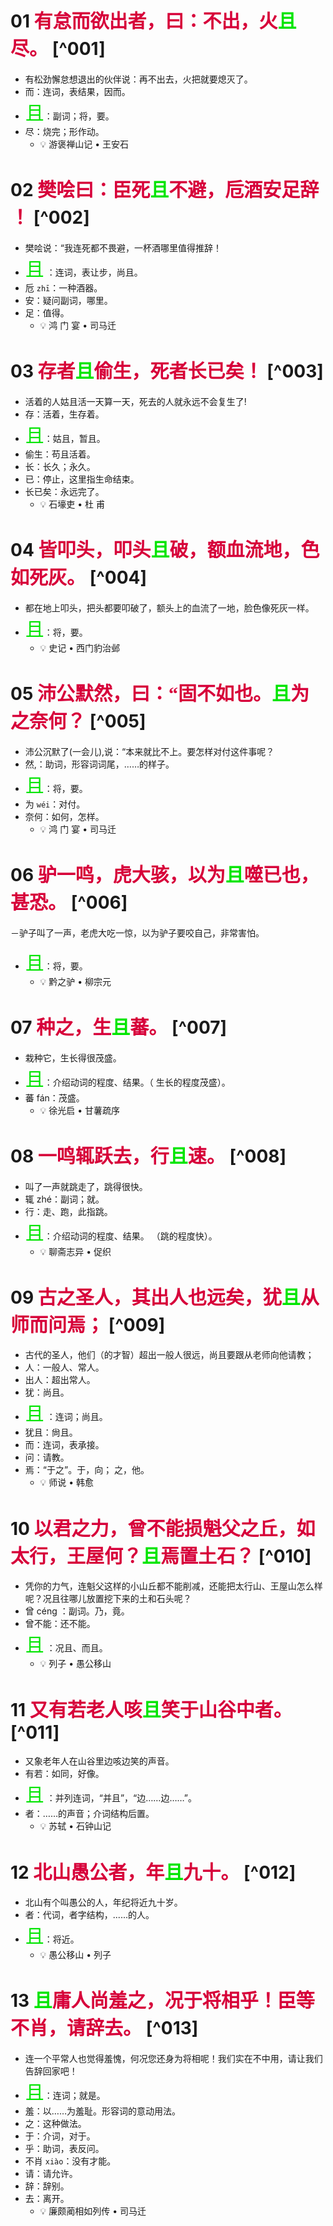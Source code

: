 # 01 <span style="font-family:KaiTi; font-size:30px; color: #d7003a">有怠而欲出者，曰：不出，火<span style="font-family:KaiTi; font-size:30px; color: #00e500">且</span>尽。</span>   [^001]
- 有松劲懈怠想退出的伙伴说：再不出去，火把就要熄灭了。
- 而：连词，表结果，因而。
- <span style="font-family:KaiTi; font-size:30px; color: #00e500">且</span>：副词；将，要。
- 尽：烧完；形作动。
  - :bulb: 游褒禅山记 • 王安石

# 02 <span style="font-family:KaiTi; font-size:30px; color: #d7003a">樊哙曰：臣死<span style="font-family:KaiTi; font-size:30px; color: #00e500">且</span>不避，卮酒安足辞 ！</span>   [^002]
- 樊哙说：“我连死都不畏避，一杯酒哪里值得推辞！
- <span style="font-family:KaiTi; font-size:30px; color: #00e500">且</span> ：连词，表让步，尚且。
- 卮 `zhī`：一种酒器。
- 安：疑问副词，哪里。
- 足：值得。
  - :bulb: 鸿 门 宴 • 司马迁
# 03 <span style="font-family:KaiTi; font-size:30px; color: #d7003a">存者<span style="font-family:KaiTi; font-size:30px; color: #00e500">且</span>偷生，死者长已矣！</span>   [^003]
- 活着的人姑且活一天算一天，死去的人就永远不会复生了!
- 存：活着，生存着。
- <span style="font-family:KaiTi; font-size:30px; color: #00e500">且</span>：姑且，暂且。
- 偷生：苟且活着。
- 长：长久；永久。
- 已：停止，这里指生命结束。
- 长已矣：永远完了。
  - :bulb: 石壕吏 • 杜 甫

# 04 <span style="font-family:KaiTi; font-size:30px; color: #d7003a">皆叩头，叩头<span style="font-family:KaiTi; font-size:30px; color: #00e500">且</span>破，额血流地，色如死灰。</span>   [^004]
- 都在地上叩头，把头都要叩破了，额头上的血流了一地，脸色像死灰一样。
- <span style="font-family:KaiTi; font-size:30px; color: #00e500">且</span>：将，要。
  - :bulb: 史记  •  西门豹治邺
# 05 <span style="font-family:KaiTi; font-size:30px; color: #d7003a">沛公默然，曰：“固不如也。<span style="font-family:KaiTi; font-size:30px; color: #00e500">且</span>为之奈何？</span>   [^005]
- 沛公沉默了(一会儿),说：“本来就比不上。要怎样对付这件事呢？
- 然,：助词，形容词词尾，……的样子。
- <span style="font-family:KaiTi; font-size:30px; color: #00e500">且</span>：将，要。
- 为 `wéi`：对付。
- 奈何：如何，怎样。
  - :bulb: 鸿 门 宴 • 司马迁
# 06 <span style="font-family:KaiTi; font-size:30px; color: #d7003a">驴⼀鸣，虎大骇，以为<span style="font-family:KaiTi; font-size:30px; color: #00e500">且</span>噬已也，甚恐。</span>   [^006]
－驴子叫了一声，老虎大吃一惊，以为驴子要咬自己，非常害怕。
- <span style="font-family:KaiTi; font-size:30px; color: #00e500">且</span>：将，要。
  - :bulb: 黔之驴 • 柳宗元
# 07 <span style="font-family:KaiTi; font-size:30px; color: #d7003a">种之，生<span style="font-family:KaiTi; font-size:30px; color: #00e500">且</span>蕃。</span>   [^007]
- 栽种它，生长得很茂盛。
- <span style="font-family:KaiTi; font-size:30px; color: #00e500">且</span>：介绍动词的程度、结果。（ 生长的程度茂盛）。
- 蕃 fán：茂盛。
  - :bulb: 徐光启 • 甘薯疏序
# 08 <span style="font-family:KaiTi; font-size:30px; color: #d7003a">一鸣辄跃去，行<span style="font-family:KaiTi; font-size:30px; color: #00e500">且</span>速。</span>   [^008]
- 叫了一声就跳走了，跳得很快。
- 辄 zhé：副词；就。
- 行：走、跑，此指跳。
- <span style="font-family:KaiTi; font-size:30px; color: #00e500">且</span>：介绍动词的程度、结果。 （跳的程度快）。
  - :bulb: 聊斋志异 • 促织
# 09 <span style="font-family:KaiTi; font-size:30px; color: #d7003a">古之圣人，其出人也远矣，犹<span style="font-family:KaiTi; font-size:30px; color: #00e500">且</span>从师而问焉；</span>   [^009]
- 古代的圣人，他们（的才智）超出一般人很远，尚且要跟从老师向他请教；
- 人：一般人、常人。
- 出人：超出常人。
- 犹：尚且。
- <span style="font-family:KaiTi; font-size:30px; color: #00e500">且</span> ：连词；尚且。
- 犹且：尙且。
- 而：连词，表承接。
- 问：请教。
- 焉：“于之”。于，向；  之，他。
  - :bulb: 师说 • 韩愈
# 10 <span style="font-family:KaiTi; font-size:30px; color: #d7003a">以君之力，曾不能损魁父之丘，如太行，王屋何？<span style="font-family:KaiTi; font-size:30px; color: #00e500">且</span>焉置土石？</span>   [^010]
- 凭你的力气，连魁父这样的小山丘都不能削减，还能把太行山、王屋山怎么样呢？况且往哪儿放置挖下来的土和石头呢？
- 曾 céng ：副词。乃，竟。
- 曾不能：还不能。
- <span style="font-family:KaiTi; font-size:30px; color: #00e500">且</span> ：况且、而且。
  - :bulb: 列子 • 愚公移山
# 11 <span style="font-family:KaiTi; font-size:30px; color: #d7003a">又有若老人咳<span style="font-family:KaiTi; font-size:30px; color: #00e500">且</span>笑于山谷中者。</span>   [^011]
- 又象老年人在山谷里边咳边笑的声音。
- 有若：如同，好像。
- <span style="font-family:KaiTi; font-size:30px; color: #00e500">且</span> ：并列连词，“并且”，“边……边……”。
- 者：……的声音；介词结构后置。
  - :bulb: 苏轼 • 石钟山记

# 12 <span style="font-family:KaiTi; font-size:30px; color: #d7003a">北山愚公者，年<span style="font-family:KaiTi; font-size:30px; color: #00e500">且</span>九十。</span>   [^012]
- 北山有个叫愚公的人，年纪将近九十岁。
- 者：代词，者字结构，......的人。
- <span style="font-family:KaiTi; font-size:30px; color: #00e500"><span style="font-family:KaiTi; font-size:30px; color: #00e500">且</span></span>：将近。
  - :bulb: 愚公移山 • 列子

# 13 <span style="font-family:KaiTi; font-size:30px; color: #d7003a"><span style="font-family:KaiTi; font-size:30px; color: #00e500">且</span>庸人尚羞之，况于将相乎！臣等不肖，请辞去。</span>   [^013]
- 连一个平常人也觉得羞愧，何况您还身为将相呢！我们实在不中用，请让我们告辞回家吧！
- <span style="font-family:KaiTi; font-size:30px; color: #00e500">且</span>：连词；就是。
- 羞：以……为羞耻。形容词的意动用法。
- 之：这种做法。
- 于：介词，对于。
- 乎：助词，表反问。
- 不肖 `xiào`：没有才能。
- 请：请允许。
- 辞：辞别。
- 去：离开。
  - :bulb: 廉颇蔺相如列传 • 司马迁